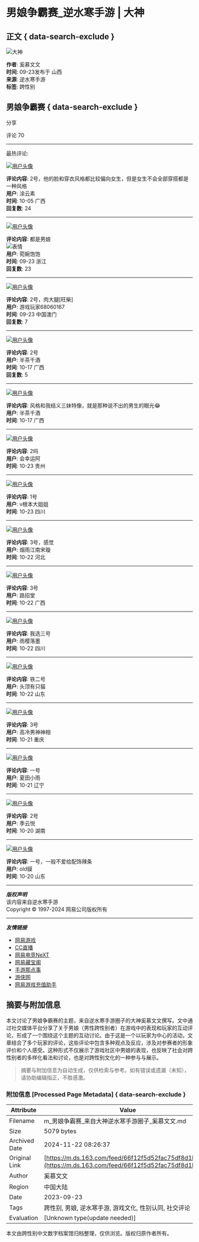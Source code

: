 # 男娘争霸赛_逆水寒手游 | 大神

## 正文 { data-search-exclude }


![大神](https://img.166.net/gameyw-misc/opd/squash/20220722/165349-dhc8lvqr7t.png)

**作者**: 奚慕文文  
**时间**: 09-23发布于 山西  
**来源**: 逆水寒手游  
**标签**: 跨性别  

## 男娘争霸赛 { data-search-exclude }

分享

评论 70

---

最热评论:

[![用户头像](https://img.166.net/gameyw-misc/opd/squash/20220331/135747-s4pzcug19f.png?imageView&tostatic=0&thumbnail=100y100)](https://user/92c46acbea364705846e759392c09ffc/)

**评论内容**: 2号，他的脸和穿衣风格都比较偏向女生，但是女生不会全部穿搭都是一种风格  
**用户**: 涂云素  
**时间**: 10-05 广西  
**回复数**: 24  

---

[![用户头像](https://img.166.net/reunionpub/3_20201203_176244a5703363283.png?imageView&tostatic=0&thumbnail=100y100)](https://user/fee8e6cb25e4404eb801cfb267c6d074/)

**评论内容**: 都是男娘  
![表情](https://img.166.net/reunionpub/8_20240901_191ab6d23d0779174.jpeg?imageView&tostatic=0&thumbnail=200y200)  
**用户**: 菀婉饱饱  
**时间**: 09-23 浙江  
**回复数**: 23  

---

[![用户头像](https://img.166.net/reunionpub/3_20240517_18f84d9bdff127568.jpeg?imageView&tostatic=0&thumbnail=100y100)](https://user/60ecd2daf2d340ad9798586b16cfdb5d/)

**评论内容**: 2号，肉大腿[旺柴]  
**用户**: 游戏玩家68060167  
**时间**: 09-23 中国澳门  
**回复数**: 7  

---

[![用户头像](https://img.166.net/reunionpub/3_20240225_18ddf3237e0477428.jpeg?imageView&tostatic=0&thumbnail=100y100)](https://user/9d63e03542744b8cbd89974efc45ea95/)

**评论内容**: 2号  
**用户**: 半茶千酒  
**时间**: 10-17 广西  
**回复数**: 5  

---

[![用户头像](https://img.166.net/reunionpub/3_20240225_18ddf3237e0477428.jpeg?imageView&tostatic=0&thumbnail=100y100)](https://user/9d63e03542744b8cbd89974efc45ea95/)

**评论内容**: 风格和我结义三妹特像，就是那种说不出的男生的眼光😂  
**用户**: 半茶千酒  
**时间**: 10-17 广西  

---

[![用户头像](https://img.166.net/reunionpub/3_20240919_1920ad74e12561618.jpeg?imageView&tostatic=0&thumbnail=100y100)](https://user/3fc1fe7be7d44c8d87e7ab070e002839/)

**评论内容**: 2吗  
**用户**: 会幸运阿  
**时间**: 10-23 贵州  

---

[![用户头像](https://img.166.net/reunionpub/3_20231021_18b50e2a007864017.png?imageView&tostatic=0&thumbnail=100y100)](https://user/f0f9dd80556a467c94cbb2620012bc25/)

**评论内容**: 1号  
**用户**: v根本大姐姐  
**时间**: 10-23 四川  

---

[![用户头像](https://img.166.net/reunionpub/3_20240930_1924181a1d0934749.jpeg?imageView&tostatic=0&thumbnail=100y100)](https://user/1a4a828d4b1c45019c6b40b013ff7ec0/)

**评论内容**: 3号，感觉  
**用户**: 烟雨江南宋璇  
**时间**: 10-22 河北  

---

[![用户头像](https://img.166.net/reunionpub/3_20240426_18f1afbe28b833916.jpeg?imageView&tostatic=0&thumbnail=100y100)](https://user/c2a26744fdf647f390db266868e5ba82/)

**评论内容**: 3号  
**用户**: 路招堂  
**时间**: 10-22 广西  

---

[![用户头像](https://img.166.net/reunionpub/3_20230630_1890ad13010734165.jpeg?imageView&tostatic=0&thumbnail=100y100)](https://user/e4b7d1c4b04f4ea2958e6a7376293807/)

**评论内容**: 我选三号  
**用户**: 雨樱落墨  
**时间**: 10-22 四川  

---

[![用户头像](https://img.166.net/reunionpub/3_20230315_186e5e2ec0a137495.jpeg?imageView&tostatic=0&thumbnail=100y100)](https://user/c8b70d9f265e445c99ae0a4af57ba64e/)

**评论内容**: 铁二号  
**用户**: 头顶有只猫  
**时间**: 10-22 山东  

---

[![用户头像](https://img.166.net/reunionpub/3_20240813_1914c5c308b160332.png?imageView&tostatic=0&thumbnail=100y100)](https://user/d4f96b8540db49589eb44ccf2997fe6c/)

**评论内容**: 3号  
**用户**: 高冷男神神相  
**时间**: 10-21 重庆  

---

[![用户头像](https://img.166.net/reunionpub/3_20191027_16e0c5710ac427523.png?imageView&tostatic=0&thumbnail=100y100)](https://user/d1b3004922eb4078af920778b4d48de8/)

**评论内容**: 一号  
**用户**: 夏田小雨  
**时间**: 10-21 辽宁  

---

[![用户头像](https://img.166.net/reunionpub/3_20240613_1900fa6ee5e313821.jpeg?imageView&tostatic=0&thumbnail=100y100)](https://user/501353d6f1b94a05a362e7ac91759e25/)

**评论内容**: 2号  
**用户**: 季云悦  
**时间**: 10-20 湖南  

---

[![用户头像](https://img.166.net/reunionpub/3_20240209_18d89f626d8944886.png?imageView&tostatic=0&thumbnail=100y100)](https://user/211849b0c6be4784a1d07355c1f306d3/)

**评论内容**: 一号，一般不爱给配饰辣条  
**用户**: old貘  
**时间**: 10-20 山东  

---

***版权声明***  
该内容来自逆水寒手游  
Copyright © 1997-2024 网易公司版权所有  

--- 

***友情链接***  
- [网易游戏](https://game.163.com/)  
- [CC直播](https://cc.163.com/)  
- [网易电竞NeXT](https://next.163.com/)  
- [网易藏宝阁](https://cbg.163.com/)  
- [手游那点事](http://www.nadianshi.com/)  
- [游侠网](https://www.ali213.net/)  
- [网易游戏充值助手](https://pay.ds.163.com/)  

## 摘要与附加信息

<!-- tcd_abstract -->
本文讨论了男娘争霸赛的主题，来自逆水寒手游圈子的大神奚慕文文撰写。文中通过社交媒体平台分享了关于男娘（男性跨性别者）在游戏中的表现和玩家的互动评论，形成了一个围绕这个主题的互动讨论。由于这是一个以玩家为中心的活动，文章结合了多个玩家的评论，这些评论中包含多种观点及反应，涉及对参赛者的形象评价和个人感受。这种形式不仅展示了游戏社区中男娘的表现，也反映了社会对跨性别者的多样化看法和讨论，也是对跨性别文化的一种参与与展示。
<!-- tcd_abstract_end -->

> 摘要与附加信息为自动生成，仅供检索与参考。如有错误或遗漏（未知），请协助编辑指正，不胜感激。

### 附加信息 [Processed Page Metadata] { data-search-exclude }

| Attribute       | Value                                  |
|-----------------|----------------------------------------|
| Filename        | m_男娘争霸赛_来自大神逆水寒手游圈子_奚慕文文.md                             |
| Size            | 5079 bytes                           |
| Archived Date   | 2024-11-22 08:26:37                             |
| Original Link   | [https://m.ds.163.com/feed/66f12f5d52fac75df8d1b305/](https://m.ds.163.com/feed/66f12f5d52fac75df8d1b305/)                       |
| Author          | 奚慕文文                               |
| Region          | 中国大陆                               |
| Date            | 2023-09-23                                 |
| Tags            | 跨性别, 男娘, 逆水寒手游, 游戏文化, 性别认同, 社交评论                                 |
| Evaluation            | [Unknown type(update needed)]                                 |
<!-- tcd_table_end -->

本文由跨性别中文数字档案馆归档整理，仅供浏览。版权归原作者所有。
